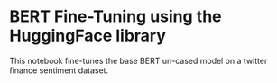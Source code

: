 # BERT Fine-Tuning using the HuggingFace library
This notebook fine-tunes the base BERT un-cased model on a twitter finance sentiment dataset.
